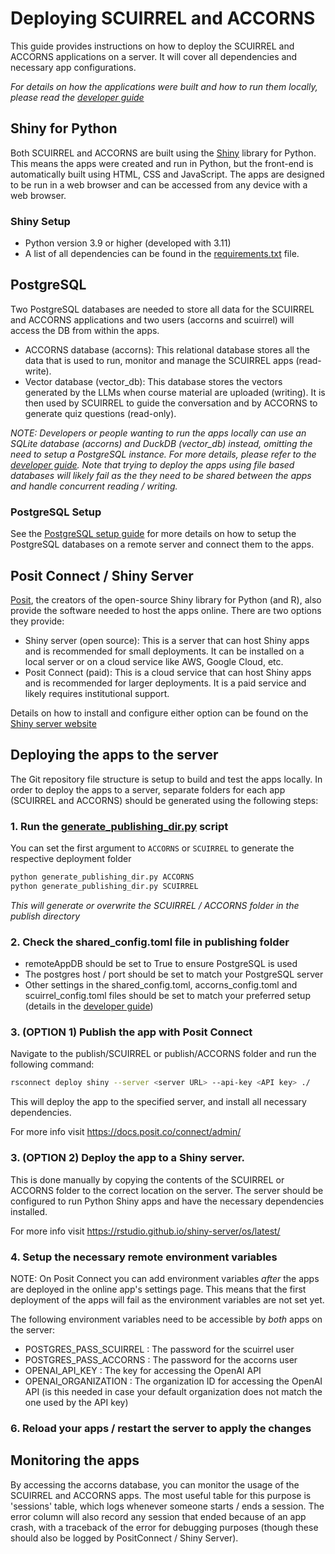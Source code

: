 # Deploying SCUIRREL and ACCORNS

This guide provides instructions on how to deploy the SCUIRREL and ACCORNS applications
on a server. It will cover all dependencies and necessary app configurations.

_For details on how the applications were built and how to run them locally, please read
the [developer guide](developer.md)_

## Shiny for Python

Both SCUIRREL and ACCORNS are built using the [Shiny](https://shiny.posit.co/py/)
library for Python. This means the apps were created and run in Python, but the
front-end is automatically built using HTML, CSS and JavaScript. The apps are designed
to be run in a web browser and can be accessed from any device with a web browser.

### Shiny Setup

- Python version 3.9 or higher (developed with 3.11)
- A list of all dependencies can be found in the [requirements.txt](../requirements.txt)
  file.

## PostgreSQL

Two PostgreSQL databases are needed to store all data for the SCUIRREL and ACCORNS
applications and two users (accorns and scuirrel) will access the DB from within the
apps.

- ACCORNS database (accorns): This relational database stores all the data that is used
  to run, monitor and manage the SCUIRREL apps (read-write).
- Vector database (vector_db): This database stores the vectors generated by the LLMs
  when course material are uploaded (writing). It is then used by SCUIRREL to guide the
  conversation and by ACCORNS to generate quiz questions (read-only).

_NOTE: Developers or people wanting to run the apps locally can use an SQLite database
(accorns) and DuckDB (vector_db) instead, omitting the need to setup a PostgreSQL
instance. For more details, please refer to the [developer guide](developer.md). Note
that trying to deploy the apps using file based databases will likely fail as the they
need to be shared between the apps and handle concurrent reading / writing._

### PostgreSQL Setup

See the [PostgreSQL setup guide](extra/postgres_setup.md) for more details on how to
setup the PostgreSQL databases on a remote server and connect them to the apps.

## Posit Connect / Shiny Server

[Posit](https://posit.co/), the creators of the open-source Shiny library for Python
(and R), also provide the software needed to host the apps online. There are two options
they provide:

- Shiny server (open source): This is a server that can host Shiny apps and is
  recommended for small deployments. It can be installed on a local server or on a cloud
  service like AWS, Google Cloud, etc.
- Posit Connect (paid): This is a cloud service that can host Shiny apps and is
  recommended for larger deployments. It is a paid service and likely requires
  institutional support.

Details on how to install and configure either option can be found on the
[Shiny server website](https://posit.co/products/open-source/shinyserver/)

## Deploying the apps to the server

The Git repository file structure is setup to build and test the apps locally. In order
to deploy the apps to a server, separate folders for each app (SCUIRREL and ACCORNS)
should be generated using the following steps:

### 1. Run the [generate_publishing_dir.py](../publish/generate_publishing_dir.py) script

You can set the first argument to `ACCORNS` or `SCUIRREL` to generate the respective
deployment folder

```bash
python generate_publishing_dir.py ACCORNS
python generate_publishing_dir.py SCUIRREL
```

_This will generate or overwrite the SCUIRREL / ACCORNS folder in the publish directory_

### 2. Check the shared_config.toml file in publishing folder

- remoteAppDB should be set to True to ensure PostgreSQL is used
- The postgres host / port should be set to match your PostgreSQL server
- Other settings in the shared_config.toml, accorns_config.toml and scuirrel_config.toml
  files should be set to match your preferred setup (details in the
  [developer guide](developer.md))

### 3. (OPTION 1) Publish the app with Posit Connect

Navigate to the publish/SCUIRREL or publish/ACCORNS folder and run the following
command:

```bash
rsconnect deploy shiny --server <server URL> --api-key <API key> ./
```

This will deploy the app to the specified server, and install all necessary
dependencies.

For more info visit https://docs.posit.co/connect/admin/

### 3. (OPTION 2) Deploy the app to a Shiny server.

This is done manually by copying the contents of the SCUIRREL or ACCORNS folder to the
correct location on the server. The server should be configured to run Python Shiny apps
and have the necessary dependencies installed.

For more info visit https://rstudio.github.io/shiny-server/os/latest/

### 4. Setup the necessary remote environment variables

NOTE: On Posit Connect you can add environment variables _after_ the apps are deployed
in the online app's settings page. This means that the first deployment of the apps will
fail as the environment variables are not set yet.

The following environment variables need to be accessible by _both_ apps on the server:

- POSTGRES_PASS_SCUIRREL : The password for the scuirrel user
- POSTGRES_PASS_ACCORNS : The password for the accorns user
- OPENAI_API_KEY : The key for accessing the OpenAI API
- OPENAI_ORGANIZATION : The organization ID for accessing the OpenAI API (is this needed
  in case your default organization does not match the one used by the API key)

### 6. Reload your apps / restart the server to apply the changes

## Monitoring the apps

By accessing the accorns database, you can monitor the usage of the SCUIRREL and ACCORNS
apps. The most useful table for this purpose is 'sessions' table, which logs whenever
someone starts / ends a session. The error column will also record any session that
ended because of an app crash, with a traceback of the error for debugging purposes
(though these should also be logged by PositConnect / Shiny Server).
